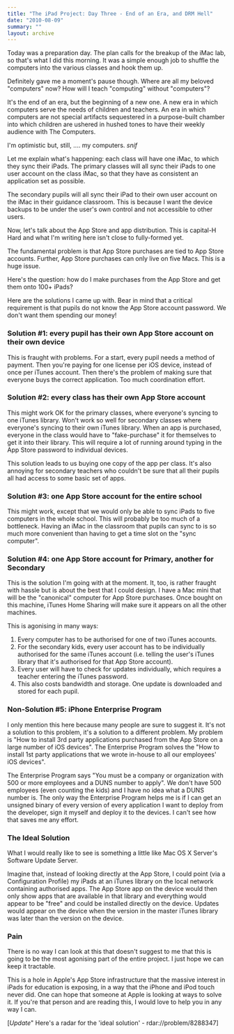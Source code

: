 ```yaml
---
title: "The iPad Project: Day Three - End of an Era, and DRM Hell"
date: "2010-08-09"
summary: ""
layout: archive
---
```


Today was a preparation day. The plan calls for the breakup of the iMac lab, so that's what I did this morning. It was a simple enough job to shuffle the computers into the various classes and hook them up.

Definitely gave me a moment's pause though. Where are all my beloved "computers" now? How will I teach "computing" without "computers"?

It's the end of an era, but the beginning of a new one. A new era in which computers serve the needs of children and teachers. An era in which computers are not special artifacts sequestered in a purpose-built chamber into which children are ushered in hushed tones to have their weekly audience with The Computers.

I'm optimistic but, still, .... my computers. _snif_

Let me explain what's happening: each class will have one iMac, to which they sync their iPads. The primary classes will all sync their iPads to one user account on the class iMac, so that they have as consistent an application set as possible.

The secondary pupils will all sync their iPad to their own user account on the iMac in their guidance classroom. This is because I want the device backups to be under the user's own control and not accessible to other users.

Now, let's talk about the App Store and app distribution. This is capital-H Hard and what I'm writing here isn't close to fully-formed yet.

The fundamental problem is that App Store purchases are tied to App Store accounts. Further, App Store purchases can only live on five Macs. This is a huge issue.

Here's the question: how do I make purchases from the App Store and get them onto 100+ iPads?

Here are the solutions I came up with. Bear in mind that a critical requirement is that pupils do not know the App Store account password. We don't want them spending our money!

### Solution #1: every pupil has their own App Store account on their own device

This is fraught with problems. For a start, every pupil needs a method of payment. Then you're paying for one license per iOS device, instead of once per iTunes account. Then there's the problem of making sure that everyone buys the correct application. Too much coordination effort.

### Solution #2: every class has their own App Store account

This might work OK for the primary classes, where everyone's syncing to one iTunes library. Won't work so well for secondary classes where everyone's syncing to their own iTunes library. When an app is purchased, everyone in the class would have to "fake-purchase" it for themselves to get it into their library. This will require a lot of running around typing in the App Store password to individual devices.

This solution leads to us buying one copy of the app per class. It's also annoying for secondary teachers who couldn't be sure that all their pupils all had access to some basic set of apps.

### Solution #3: one App Store account for the entire school

This might work, except that we would only be able to sync iPads to five computers in the whole school. This will probably be too much of a bottleneck. Having an iMac in the classroom that pupils can sync to is so much more convenient than having to get a time slot on the "sync computer".

### Solution #4: one App Store account for Primary, another for Secondary

This is the solution I'm going with at the moment. It, too, is rather fraught with hassle but is about the best that I could design. I have a Mac mini that will be the "canonical" computer for App Store purchases. Once bought on this machine, iTunes Home Sharing will make sure it appears on all the other machines.

This is agonising in many ways:

1. Every computer has to be authorised for one of two iTunes accounts.
2. For the secondary kids, every user account has to be individually authorised for the same iTunes account (i.e. telling the user's iTunes library that it's authorised for that App Store account).
3. Every user will have to check for updates individually, which requires a teacher entering the iTunes password.
4. This also costs bandwidth and storage. One update is downloaded and stored for each pupil.

### Non-Solution #5: iPhone Enterprise Program

I only mention this here because many people are sure to suggest it. It's not a solution to this problem, it's a solution to a different problem. My problem is "How to install 3rd party applications purchased from the App Store on a large number of iOS devices". The Enterprise Program solves the "How to install 1st party applications that we wrote in-house to all our employees' iOS devices".

The Enterprise Program says "You must be a company or organization with 500 or more employees and a DUNS number to apply". We don't have 500 employees (even counting the kids) and I have no idea what a DUNS number is. The only way the Enterprise Program helps me is if I can get an unsigned binary of every version of every application I want to deploy from the developer, sign it myself and deploy it to the devices. I can't see how that saves me any effort.

### The Ideal Solution

What I would really like to see is something a little like Mac OS X Server's Software Update Server.

Imagine that, instead of looking directly at the App Store, I could point (via a Configuration Profile) my iPads at an iTunes library on the local network containing authorised apps. The App Store app on the device would then only show apps that are available in that library and everything would appear to be "free" and could be installed directly on the device. Updates would appear on the device when the version in the master iTunes library was later than the version on the device.

### Pain

There is no way I can look at this that doesn't suggest to me that this is going to be the most agonising part of the entire project. I just hope we can keep it tractable.

This is a hole in Apple's App Store infrastructure that the massive interest in iPads for education is exposing, in a way that the iPhone and iPod touch never did. One can hope that someone at Apple is looking at ways to solve it. If you're that person and are reading this, I would love to help you in any way I can.

\[_Update_" Here's a radar for the 'ideal solution' - rdar://problem/8288347\]

